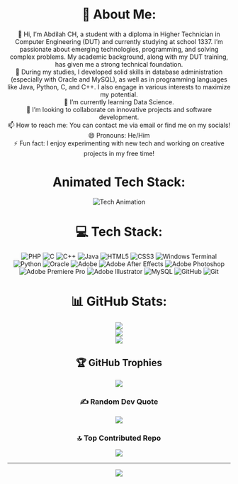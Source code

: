 <div align="center">

# 💫 About Me:
👋 Hi, I’m Abdilah CH, a student with a diploma in Higher Technician in Computer Engineering (DUT) and currently studying at school 1337. I’m passionate about emerging technologies, programming, and solving complex problems. My academic background, along with my DUT training, has given me a strong technical foundation.  
👀 During my studies, I developed solid skills in database administration (especially with Oracle and MySQL), as well as in programming languages like Java, Python, C, and C++. I also engage in various interests to maximize my potential.  
🌱 I’m currently learning Data Science.  
💞️ I’m looking to collaborate on innovative projects and software development.  
📫 How to reach me: You can contact me via email or find me on my socials!  
😄 Pronouns: He/Him  
⚡ Fun fact: I enjoy experimenting with new tech and working on creative projects in my free time!


# Animated Tech Stack:
![Tech Animation](https://media.giphy.com/media/3o6Zt7f4v7yKm7e1nG/giphy.gif)  <!-- This will show an animated GIF -->


# 💻 Tech Stack:
![PHP](https://img.shields.io/badge/php-%23777BB4.svg?style=for-the-badge&logo=php&logoColor=white) 
![C](https://img.shields.io/badge/c-%2300599C.svg?style=for-the-badge&logo=c&logoColor=white) 
![C++](https://img.shields.io/badge/c++-%2300599C.svg?style=for-the-badge&logo=c%2B%2B&logoColor=white) 
![Java](https://img.shields.io/badge/java-%23ED8B00.svg?style=for-the-badge&logo=openjdk&logoColor=white) 
![HTML5](https://img.shields.io/badge/html5-%23E34F26.svg?style=for-the-badge&logo=html5&logoColor=white) 
![CSS3](https://img.shields.io/badge/css3-%231572B6.svg?style=for-the-badge&logo=css3&logoColor=white) 
![Windows Terminal](https://img.shields.io/badge/Windows%20Terminal-%234D4D4D.svg?style=for-the-badge&logo=windows-terminal&logoColor=white) 
![Python](https://img.shields.io/badge/python-3670A0?style=for-the-badge&logo=python&logoColor=ffdd54) 
![Oracle](https://img.shields.io/badge/Oracle-F80000?style=for-the-badge&logo=oracle&logoColor=white) 
![Adobe](https://img.shields.io/badge/adobe-%23FF0000.svg?style=for-the-badge&logo=adobe&logoColor=white) 
![Adobe After Effects](https://img.shields.io/badge/Adobe%20After%20Effects-9999FF.svg?style=for-the-badge&logo=Adobe%20After%20Effects&logoColor=white) 
![Adobe Photoshop](https://img.shields.io/badge/adobe%20photoshop-%2331A8FF.svg?style=for-the-badge&logo=adobe%20photoshop&logoColor=white) 
![Adobe Premiere Pro](https://img.shields.io/badge/Adobe%20Premiere%20Pro-9999FF.svg?style=for-the-badge&logo=Adobe%20Premiere%20Pro&logoColor=white) 
![Adobe Illustrator](https://img.shields.io/badge/adobe%20illustrator-%23FF9A00.svg?style=for-the-badge&logo=adobe%20illustrator&logoColor=white) 
![MySQL](https://img.shields.io/badge/mysql-4479A1.svg?style=for-the-badge&logo=mysql&logoColor=white) 
![GitHub](https://img.shields.io/badge/github-%23121011.svg?style=for-the-badge&logo=github&logoColor=white) 
![Git](https://img.shields.io/badge/git-%23F05033.svg?style=for-the-badge&logo=git&logoColor=white)

# 📊 GitHub Stats:
![](https://github-readme-stats.vercel.app/api?username=A-chem&theme=radical&hide_border=false&include_all_commits=true&count_private=true)  
![](https://github-readme-streak-stats.herokuapp.com/?user=A-chem&theme=radical&hide_border=false)  
![](https://github-readme-stats.vercel.app/api/top-langs/?username=A-chem&theme=radical&hide_border=false&include_all_commits=true&count_private=true&layout=compact)

## 🏆 GitHub Trophies
![](https://github-profile-trophy.vercel.app/?username=A-chem&theme=radical&no-frame=false&no-bg=false&margin-w=4)

### ✍️ Random Dev Quote
![](https://quotes-github-readme.vercel.app/api?type=vetical&theme=radical)

### 🔝 Top Contributed Repo
![](https://github-contributor-stats.vercel.app/api?username=A-chem&limit=5&theme=radical&combine_all_yearly_contributions=true)

---
[![](https://visitcount.itsvg.in/api?id=A-chem&icon=0&color=0)](https://visitcount.itsvg.in)

</div>


